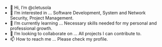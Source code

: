 - 👋 Hi, I’m @cletusola
- 👀 I’m interested in ...  Software Development, System and Network Security, Project Management.
- 🌱 I’m currently learning ... Necessary skills needed for my personal and professional growth.
- 💞️ I’m looking to collaborate on ... All projects I can contribute to.
- 📫 How to reach me ... Please check my profile.

<!---
cletusola/cletusola is a ✨ special ✨ repository because its `README.md` (this file) appears on your GitHub profile.
You can click the Preview link to take a look at your changes.
--->
